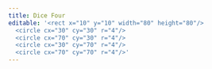 ```yaml
---
title: Dice Four
editable: '<rect x="10" y="10" width="80" height="80"/>
  <circle cx="30" cy="30" r="4"/>
  <circle cx="70" cy="30" r="4"/>
  <circle cx="30" cy="70" r="4"/>
  <circle cx="70" cy="70" r="4"/>'
---
```

